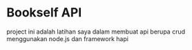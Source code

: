# Bookself API 

project ini adalah latihan saya dalam membuat api berupa crud menggunakan node.js dan framework hapi
